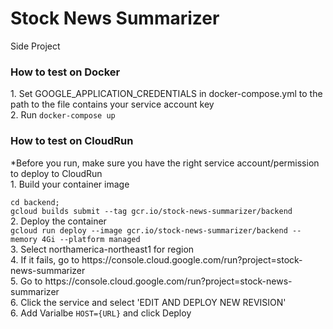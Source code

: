 # Stock News Summarizer
Side Project

<h3>How to test on Docker</h3>
<p>
1. Set GOOGLE_APPLICATION_CREDENTIALS in docker-compose.yml to the path to the file contains your service account key
<br>
2. Run <code>docker-compose up</code>


<h3>How to test on CloudRun</h3>
<p>
*Before you run, make sure you have the right service account/permission to deploy to CloudRun
<br>
1. Build your container image 
<br>
<code>
cd backend;
gcloud builds submit --tag gcr.io/stock-news-summarizer/backend</code>
<br>
2. Deploy the container 
<br>
<code>gcloud run deploy --image gcr.io/stock-news-summarizer/backend --memory 4Gi --platform managed</code>
<br>
3. Select northamerica-northeast1 for region
<br>
4. If it fails, go to https://console.cloud.google.com/run?project=stock-news-summarizer
<br>
5. Go to https://console.cloud.google.com/run?project=stock-news-summarizer
<br>
6. Click the service and select 'EDIT AND DEPLOY NEW REVISION'
<br>
6. Add Varialbe <code>HOST={URL}</code> and click Deploy
</p>